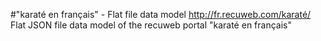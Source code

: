 #"karaté en français" - Flat file data model
http://fr.recuweb.com/karaté/
Flat JSON file data model of the recuweb portal "karaté en français"
